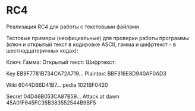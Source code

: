 # RC4
Реализация RC4 для работы с текстовыми файлами


Тестовые примеры (неофициальные) для проверки работы программы 
(ключ и открытый текст в кодировке ASCII, гамма и шифртекст - в шестнадцатеричных кодах):

Ключ:                Гамма:                         Открытый текст:                 Шифртекст:

Key                  EB9F7781B734CA72A719...        Plaintext                       BBF316E8D940AF0AD3

Wiki                 6044DB6D41B7...                pedia                           1021BF0420

Secret               04D46B053CA87B59...            Attack at dawn                  45A01F645FC35B383552544B9BF5
